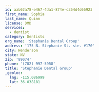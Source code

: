 ```yaml
---
id: aab62a78-e467-4da1-874e-c354d4d66923
first_name: Sophia
last_name: Quinn
license: DMD
services:
  - dentist
category: Dentists
org_name: 'Stephanie Dental Group'
address: '175 N. Stephanie St. ste. #170'
city: Henderson
state: NV
zip: '89074'
phone: '(702) 997-5958'
title: 'Stephanie Dental Group'
_geoloc:
  lng: -115.086999
  lat: 36.038181
---
```

